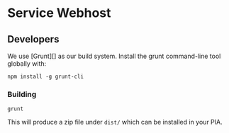 # Service Webhost

## Developers

We use [Grunt][] as our build system. Install the grunt command-line tool globally with:

    npm install -g grunt-cli

### Building

    grunt

This will produce a zip file under `dist/` which can be installed in your PIA.

